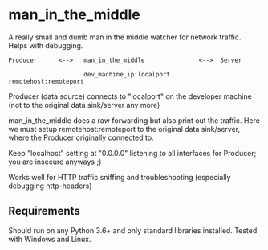 # man_in_the_middle
A really small and dumb man in the middle watcher for network traffic. Helps with debugging.

```
Producer      <-->   man_in_the_middle               <-->  Server

                     dev_machine_ip:localport              remotehost:remoteport
```

Producer (data source) connects to "localport" on the developer machine (not to the original data sink/server any more)

man_in_the_middle does a raw forwarding but also print out the traffic. Here we must setup remotehost:remoteport to the original data sink/server, where the Producer originally connected to.

Keep "localhost" setting at "0.0.0.0" listening to all interfaces for Producer; you are insecure anyways ;)

Works well for HTTP traffic sniffing and troubleshooting (especially debugging http-headers)


## Requirements

Should run on any Python 3.6+ and only standard libraries installed. Tested with Windows and Linux.
